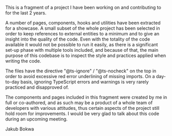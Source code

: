 This is a fragment of a project I have been working on and contributing to for the last 2 years.

A number of pages, components, hooks and utilities have been extracted for a showcase. A small subset of the whole project has been selected in order to keep references to external entities to a minimum and to give an insight into the quality of the code. Even with the totality of the code available it would not be possible to run it easily, as there is a significant set-up phase with multiple tools included, and because of that, the main purpose of this codebase is to inspect the style and practices applied when writing the code.

The files have the directive "@ts-ignore" / "@ts-nocheck" on the top in order to avoid excessive red error underlining of missing imports. On a day-to-day basis, ignoring TypeScript errors and warnings is very rarely practiced and disapproved of.

The components and pages included in this fragment were created by me in full or co-authored, and as such may be a product of a whole team of developers with various attitudes, thus certain aspects of the project still hold room for improvements. I would be very glad to talk about this code during an upcoming meeting.

Jakub Bokwa
